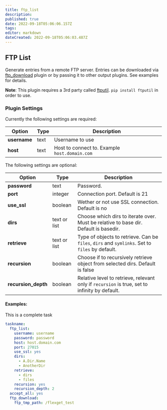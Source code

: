 ```yaml
---
title: ftp_list
description: 
published: true
date: 2022-09-18T05:06:06.157Z
tags: 
editor: markdown
dateCreated: 2022-09-18T05:06:03.487Z
---
```



## FTP List

Generate entries from a remote FTP server. Entries can be downloaded via [ftp_download](/Plugins/ftp_download) plugin or by passing it to other output plugins. See examples for details.

**Note**: This plugin requires a 3rd party called [ftputil](http://ftputil.sschwarzer.net/trac/wiki/WikiStart). `pip install ftputil` in order to use.

### Plugin Settings

Currently the following settings are required:


|  Option  |  Type  |  Description  |
| --- | --- | --- |
| **username** | text | Username to use  |
| **host** | text | Host to connect to. Example `host.domain.com`  |

The following settings are optional:


|  Option  |  Type  |  Description  |
| --- | --- | --- |
| **password** | text | Password.  |
| **port** | integer |  Connection port. Default is 21  |
| **use_ssl** | boolean |  Wether or not use SSL connection. Default is no  |
| **dirs** | text or list |  Choose which dirs to iterate over. Must be relative to base dir. Default is basedir.  |
| **retrieve** | text or list | Type of objects to retrieve. Can be `files`, `dirs` and `symlinks`. Set to `files` by default. |
| **recursion** | boolean |  Choose if to recursively retrieve object from selected dirs. Default is false  |
| **recursion_depth** | boolean |  Relative level to retrieve, relevant only if `recursion` is true, set to infinity by default.  |

#### Examples:

This is a complete task

```yaml
taskname:
  ftp_list:
    username: username
    password: password
    host: host.domain.com
    port: 27015
    use_ssl: yes
    dirs: 
      - A.Dir.Name
      - AnotherDir
    retrieve: 
      - dirs
      - files
    recursion: yes
    recursion_depth: 2 
  accept_all: yes
  ftp_download: 
    ftp_tmp_path: /flexget_test

```